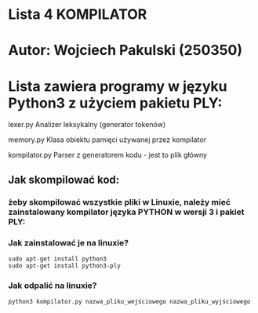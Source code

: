 # Lista 4 KOMPILATOR
# Autor: Wojciech Pakulski (250350)
# Lista zawiera programy w języku Python3 z użyciem pakietu PLY:

lexer.py Analizer leksykalny (generator tokenów)

memory.py Klasa obiektu pamięci używanej przez kompilator

kompilator.py Parser z generatorem kodu - jest to plik główny

## Jak skompilować kod:
### żeby skompilować wszystkie pliki w Linuxie, należy mieć zainstalowany kompilator języka PYTHON w wersji 3 i pakiet PLY:
### Jak zainstalować je na linuxie?
```
sudo apt-get install python3
sudo apt-get install python3-ply
```
### Jak odpalić na linuxie?
```
python3 kompilator.py nazwa_pliku_wejściowego nazwa_pliku_wyjściowego
```